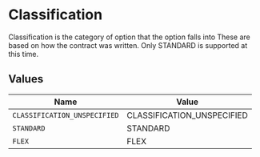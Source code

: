 # Classification

Classification is the category of option that the option falls into These are based on how the contract was written. Only STANDARD is supported at this time.


## Values

| Name                         | Value                        |
| ---------------------------- | ---------------------------- |
| `CLASSIFICATION_UNSPECIFIED` | CLASSIFICATION_UNSPECIFIED   |
| `STANDARD`                   | STANDARD                     |
| `FLEX`                       | FLEX                         |